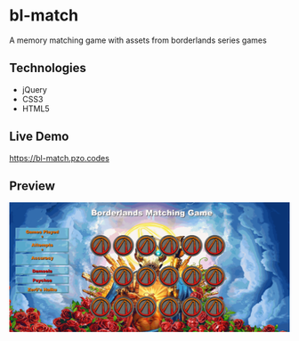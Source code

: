 # bl-match

  A memory matching game with assets from borderlands series games

## Technologies

- jQuery
- CSS3
- HTML5

## Live Demo

  https://bl-match.pzo.codes

## Preview

![BL-Match](assets/images/bl-match.gif)


